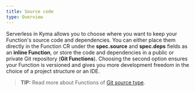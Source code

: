 ```yaml
---
title: Source code
type: Overview
---
```


Serverless in Kyma allows you to choose where you want to keep your Function's source code and dependencies. You can either place them directly in the Function CR under the **spec.source** and **spec.deps** fields as an **inline Function**, or store the code and dependencies in a public or private Git repository (**Git Functions**). Choosing the second option ensures your Function is versioned and gives you more development freedom in the choice of a project structure or an IDE.

> **TIP:** Read more about Functions of [Git source type](#details-git-source-type).
